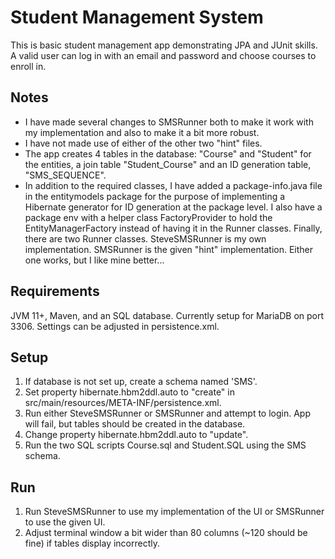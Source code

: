 # Student Management System
This is basic student management app demonstrating JPA and JUnit skills. A valid user can log in with an email and password and choose courses to enroll in.

## Notes
* I have made several changes to SMSRunner both to make it work with my implementation and also to make it a bit more robust. 
* I have not made use of either of the other two "hint" files.
* The app creates 4 tables in the database: "Course" and "Student" for the entities, a join table "Student_Course" and an ID generation table, "SMS_SEQUENCE".
* In addition to the required classes, I have added a package-info.java file in the entitymodels package for the purpose of implementing a Hibernate generator for ID generation at the package level. I also have a package env with a helper class FactoryProvider to hold the EntityManagerFactory instead of having it in the Runner classes. Finally, there are two Runner classes. SteveSMSRunner is my own implementation. SMSRunner is the given "hint" implementation. Either one works, but I like mine better...

## Requirements
JVM 11+, Maven, and an SQL database. Currently setup for MariaDB on port 3306. Settings can be adjusted in persistence.xml.

## Setup
1. If database is not set up, create a schema named 'SMS'.
2. Set property hibernate.hbm2ddl.auto to "create" in src/main/resources/META-INF/persistence.xml.
3. Run either SteveSMSRunner or SMSRunner and attempt to login. App will fail, but tables should be created in the database.
4. Change property hibernate.hbm2ddl.auto to "update".
5. Run the two SQL scripts Course.sql and Student.SQL using the SMS schema.

## Run
1. Run SteveSMSRunner to use my implementation of the UI or SMSRunner to use the given UI.
2. Adjust terminal window a bit wider than 80 columns (~120 should be fine) if tables display incorrectly. 
